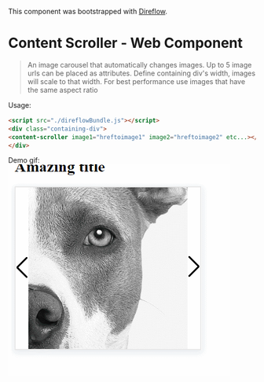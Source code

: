 This component was bootstrapped with [Direflow](https://direflow.io).

# Content Scroller - Web Component
> An image carousel that automatically changes images. Up to 5 image urls can be placed as attributes.
Define containing div's width, images will scale to that width. For best performance use images that have the same aspect ratio

Usage:

```html
<script src="./direflowBundle.js"></script>
<div class="containing-div">
<content-scroller image1="hreftoimage1" image2="hreftoimage2" etc...></content-scroller>
</div>
```
Demo gif:
<img src="scroller_animation.gif"/>
